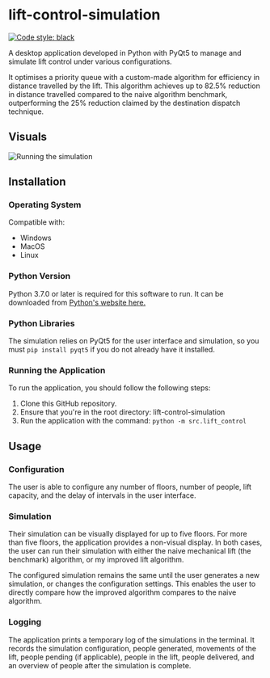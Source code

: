 # lift-control-simulation

[![Code style: black](https://img.shields.io/badge/code%20style-black-000000.svg)](https://github.com/psf/black)

A desktop application developed in Python with PyQt5 to manage and simulate lift
control under various configurations.

It optimises a priority queue with a custom-made algorithm for efficiency in
distance travelled by the lift. This algorithm achieves up to 82.5% reduction in
distance travelled compared to the naive algorithm benchmark, outperforming the
25% reduction claimed by the destination dispatch technique.

## Visuals

![Running the simulation](https://i.imgur.com/K6YzssY.gif)

## Installation

### Operating System

Compatible with:

- Windows
- MacOS
- Linux

### Python Version

Python 3.7.0 or later is required for this software to run. It can be downloaded
from [Python's website here.](https://www.python.org/getit/)

### Python Libraries

The simulation relies on PyQt5 for the user interface and simulation, so you
must `pip install pyqt5` if you do not already have it installed.

### Running the Application

To run the application, you should follow the following steps:

1. Clone this GitHub repository.
2. Ensure that you're in the root directory: lift-control-simulation
3. Run the application with the command: `python -m src.lift_control`

## Usage

### Configuration

The user is able to configure any number of floors, number of people, lift
capacity, and the delay of intervals in the user interface.

### Simulation

Their simulation can be visually displayed for up to five floors. For more than
five floors, the application provides a non-visual display. In both cases, the
user can run their simulation with either the naive mechanical lift (the
benchmark) algorithm, or my improved lift algorithm.

The configured simulation remains the same until the user generates a new
simulation, or changes the configuration settings. This enables the user to
directly compare how the improved algorithm compares to the naive algorithm.

### Logging

The application prints a temporary log of the simulations in the terminal. It
records the simulation configuration, people generated, movements of the lift,
people pending (if applicable), people in the lift, people delivered, and an
overview of people after the simulation is complete.
